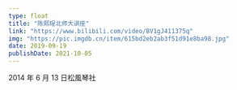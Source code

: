 ```yaml
---
type: float
title: "陈熙珵北师大讲座"
link: "https://www.bilibili.com/video/BV1gJ411375q"
img: "https://pic.imgdb.cn/item/615bd2eb2ab3f51d91e8ba98.jpg"
date: 2019-09-19
publishDate: 2021-10-05
---
```


2014 年 6 月 13 日松風琴社